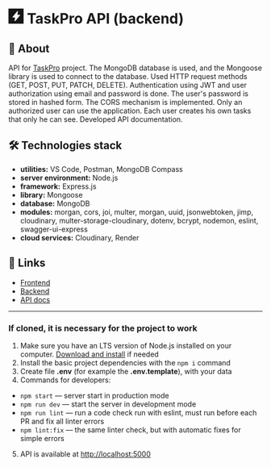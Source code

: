 # <img src="./assets/images/image.png" width="30" height="30"> TaskPro API (backend)


## 📝 About
API for [TaskPro](https://solusblade.github.io/ITD-node-front-project/welcome) project. The MongoDB database is used, and the Mongoose library is used to connect to the database. Used HTTP request methods (GET, POST, PUT, PATCH, DELETE). Authentication using JWT and user authorization using email and password is done. The user's password is stored in hashed form. The CORS mechanism is implemented. Only an authorized user can use the application. Each user creates his own tasks that only he can see. Developed API documentation.


## 🛠 Technologies stack
- **utilities:** VS Code, Postman, MongoDB Compass
- **server environment:** Node.js
- **framework:** Express.js
- **library:** Mongoose
- **database:** MongoDB
- **modules:** morgan, cors, joi, multer, morgan, uuid, jsonwebtoken, jimp, cloudinary, multer-storage-cloudinary, dotenv, bcrypt, nodemon, eslint, swagger-ui-express
- **cloud services:** Cloudinary, Render


## 🔗 Links
- [Frontend](https://svmoskalyov.github.io/taskpro/)
- [Backend](https://taskpro-api.onrender.com/)
- [API docs](https://taskpro-api.onrender.com/api-docs/)


---
### If cloned, it is necessary for the project to work
1. Make sure you have an LTS version of Node.js installed on your computer.
   [Download and install](https://nodejs.org/en/) if needed
2. Install the basic project dependencies with the `npm i` command
3. Create file **.env** (for example the **.env.template**), with your data
4. Commands for developers:
- `npm start` &mdash; server start in production mode
- `npm run dev` &mdash; start the server in development mode
- `npm run lint` &mdash; run a code check run with eslint, must run before each PR and fix all linter errors
- `npm lint:fix` &mdash; the same linter check, but with automatic fixes for simple errors
5. API is available at [http://localhost:5000](http://localhost:5000)
